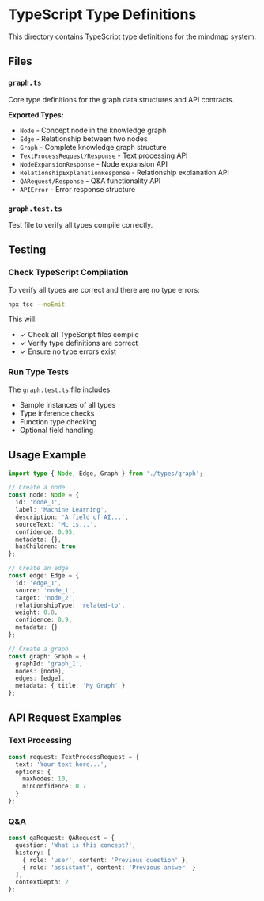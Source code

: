 # TypeScript Type Definitions

This directory contains TypeScript type definitions for the mindmap system.

## Files

### `graph.ts`
Core type definitions for the graph data structures and API contracts.

**Exported Types:**
- `Node` - Concept node in the knowledge graph
- `Edge` - Relationship between two nodes
- `Graph` - Complete knowledge graph structure
- `TextProcessRequest/Response` - Text processing API
- `NodeExpansionResponse` - Node expansion API
- `RelationshipExplanationResponse` - Relationship explanation API
- `QARequest/Response` - Q&A functionality API
- `APIError` - Error response structure

### `graph.test.ts`
Test file to verify all types compile correctly.

## Testing

### Check TypeScript Compilation

To verify all types are correct and there are no type errors:

```bash
npx tsc --noEmit
```

This will:
- ✓ Check all TypeScript files compile
- ✓ Verify type definitions are correct
- ✓ Ensure no type errors exist

### Run Type Tests

The `graph.test.ts` file includes:
- Sample instances of all types
- Type inference checks
- Function type checking
- Optional field handling

## Usage Example

```typescript
import type { Node, Edge, Graph } from './types/graph';

// Create a node
const node: Node = {
  id: 'node_1',
  label: 'Machine Learning',
  description: 'A field of AI...',
  sourceText: 'ML is...',
  confidence: 0.95,
  metadata: {},
  hasChildren: true
};

// Create an edge
const edge: Edge = {
  id: 'edge_1',
  source: 'node_1',
  target: 'node_2',
  relationshipType: 'related-to',
  weight: 0.8,
  confidence: 0.9,
  metadata: {}
};

// Create a graph
const graph: Graph = {
  graphId: 'graph_1',
  nodes: [node],
  edges: [edge],
  metadata: { title: 'My Graph' }
};
```

## API Request Examples

### Text Processing
```typescript
const request: TextProcessRequest = {
  text: 'Your text here...',
  options: {
    maxNodes: 10,
    minConfidence: 0.7
  }
};
```

### Q&A
```typescript
const qaRequest: QARequest = {
  question: 'What is this concept?',
  history: [
    { role: 'user', content: 'Previous question' },
    { role: 'assistant', content: 'Previous answer' }
  ],
  contextDepth: 2
};
```

